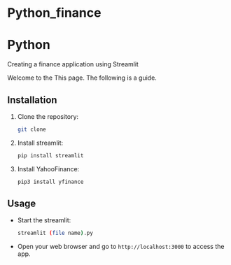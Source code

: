 # Python_finance
# Python
Creating a finance application using Streamlit

Welcome to the This page.
The following is a guide.

## Installation

1. Clone the repository:
   ```bash
   git clone 
   ```

2. Install streamlit:
   ```bash
   pip install streamlit
   ```

3. Install YahooFinance:
   ```bash
   pip3 install yfinance
   ```

## Usage

- Start the streamlit:
  ```bash
  streamlit (file name).py
  ```

- Open your web browser and go to `http://localhost:3000` to access the app.
